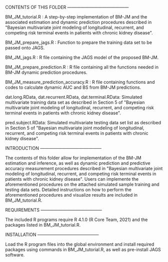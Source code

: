CONTENTS OF THIS FOLDER ——————————————

BM_JM_tutorial.R : A step-by-step implementation of BM-JM and the associated estimation and dynamic prediction procedures described in "Bayesian multivariate joint modeling of longitudinal, recurrent, and competing risk terminal events in patients with chronic kidney disease".

BM_JM_prepare_jags.R : Function to prepare the training data set to be passed onto JAGS.

BM_JM_jags.R : R file containing the JAGS model of the proposed BM-JM.

BM_JM_prepare_prediction.R : R file containing all the functions needed in BM-JM dynamic prediction procedures.

BM_JM_measure_prediction_accuracy.R : R file containing functions and codes to calculate dynamic AUC and BS from BM-JM predictions.

dat.long.RData, dat.recurrent.RData, dat.terminal.RData: Simulated multivariate training data set as described in Section 5 of "Bayesian multivariate joint modeling of longitudinal, recurrent, and competing risk terminal events in patients with chronic kidney disease".

pred.subject.RData: Simulated multivariate testing data set list as described in Section 5 of "Bayesian multivariate joint modeling of longitudinal, recurrent, and competing risk terminal events in patients with chronic kidney disease".

INTRODUCTION ——————————————

The contents of this folder allow for implementation of the BM-JM estimation and inference, as well as dynamic prediction and predictive accuracy measurement procedures described in "Bayesian multivariate joint modeling of longitudinal, recurrent, and competing risk terminal events in patients with chronic kidney disease". Users can implemente the aforementioned procedures on the attached simulated sample training and testing data sets. Detailed instructions on how to perform the aforementioned procedures and visualize results are included in BM_JM_tutorial.R.

REQUIREMENTS ——————————————

The included R programs require R 4.1.0 (R Core Team, 2021) and the packages listed in BM_JM_tutorial.R.

INSTALLATION ——————————————

Load the R program files into the global environment and install required packages using commands in BM_JM_tutorial.R, as well as pre-install JAGS software.
